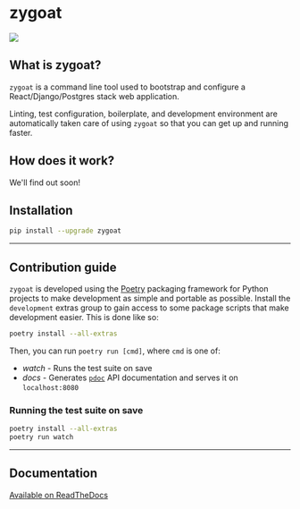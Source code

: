 # zygoat

<img src="https://user-images.githubusercontent.com/640862/75250233-e287ea80-57a5-11ea-9d9f-553662a17706.jpeg" />

## What is zygoat?

`zygoat` is a command line tool used to bootstrap and configure a React/Django/Postgres stack web application.

Linting, test configuration, boilerplate, and development environment are automatically taken care of using `zygoat` so that you can get up and running faster.

## How does it work?

We'll find out soon!

## Installation

```bash
pip install --upgrade zygoat
```

---

## Contribution guide

`zygoat` is developed using the [Poetry](https://python-poetry.org/docs/) packaging framework for Python projects to make development as simple and portable as possible. Install the `development` extras group to gain access to some package scripts that make development easier. This is done like so:

```bash
poetry install --all-extras
```

Then, you can run `poetry run [cmd]`, where `cmd` is one of:

- _watch_ - Runs the test suite on save
- _docs_ - Generates [`pdoc`](https://pdoc.dev/) API documentation and serves it on `localhost:8080`

### Running the test suite on save

```bash
poetry install --all-extras
poetry run watch
```

---

## Documentation

[Available on ReadTheDocs](https://zygoat.readthedocs.io/en/latest/)
